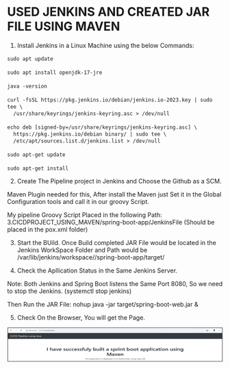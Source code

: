 # USED JENKINS AND CREATED JAR FILE USING MAVEN

1. Install Jenkins in a Linux Machine using the below Commands:

```
sudo apt update

sudo apt install openjdk-17-jre

java -version

curl -fsSL https://pkg.jenkins.io/debian/jenkins.io-2023.key | sudo tee \
  /usr/share/keyrings/jenkins-keyring.asc > /dev/null

echo deb [signed-by=/usr/share/keyrings/jenkins-keyring.asc] \
  https://pkg.jenkins.io/debian binary/ | sudo tee \
  /etc/apt/sources.list.d/jenkins.list > /dev/null

sudo apt-get update

sudo apt-get install 
```

2. Create The Pipeline project in Jenkins and Choose the Github as a SCM.

Maven Plugin needed for this, After install the Maven just Set it in the Global Configuration tools and call it in our groovy Script.

My pipeline Groovy Script Placed in the following Path: 3.CICDPROJECT_USING_MAVEN/spring-boot-app/JenkinsFile (Should be placed in the pox.xml folder)

3. Start the BUild. Once Build completed JAR File would be located in the Jenkins WorkSpace Folder and Path would be /var/lib/jenkins/workspace/<buildname>/spring-boot-app/target/

4. Check the Apllication Status in the Same Jenkins Server.

Note: Both Jenkins and Spring Boot listens the Same Port 8080, So we need to stop the Jenkins. (systemctl stop jenkins)

Then Run the JAR File: nohup java -jar target/spring-boot-web.jar &

5. Check On the Browser, You will get the Page.

![images/app3.png](images/app3.png)


